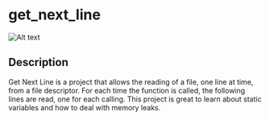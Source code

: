 # get_next_line
<img src="https://game.42sp.org.br/static/assets/achievements/get_next_linem.png" alt="Alt text">

## Description
Get Next Line is a project that allows the reading of a file, one line at time, from a file descriptor. 
For each time the function is called, the following lines are read, one for each calling. 
This project is great to learn about static variables and how to deal with memory leaks.
